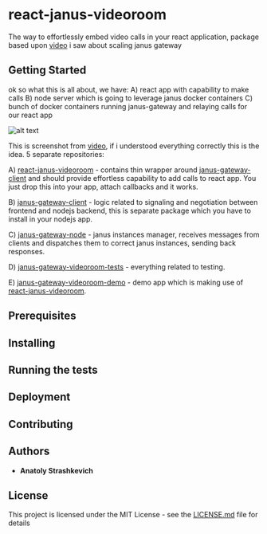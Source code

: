 # react-janus-videoroom

The way to effortlessly embed video calls in your react application, 
package based upon [video](https://www.youtube.com/watch?v=zxRwELmyWU0&t=1s) i saw about scaling janus gateway

## Getting Started

ok so what this is all about, we have: 
A) react app with capability to make calls 
B) node server which is going to leverage janus docker containers
C) bunch of docker containers running janus-gateway and relaying calls for our react app

![alt text](https://github.com/IG-88-2/react-janus-videoroom/blob/master/plan.jpg?raw=true)

This is screenshot from [video](https://www.youtube.com/watch?v=zxRwELmyWU0&t=1s), if i understood everything correctly 
this is the idea. 5 separate repositories:

A) [react-janus-videoroom](https://github.com/IG-88-2/react-janus-videoroom) - contains thin wrapper around
[janus-gateway-client](https://github.com/IG-88-2/janus-gateway-client) and should provide effortless capability to
add calls to react app. You just drop this into your app, attach callbacks and it works.

B) [janus-gateway-client](https://github.com/IG-88-2/janus-gateway-client) - logic related to signaling and negotiation between frontend
and nodejs backend, this is separate package which you have to install in your nodejs app. 

C) [janus-gateway-node](https://github.com/IG-88-2/janus-gateway-node) - janus instances manager, 
receives messages from clients and dispatches them to correct janus instances, sending back responses.

D) [janus-gateway-videoroom-tests](https://github.com/IG-88-2/janus-gateway-videoroom-tests) - everything related to testing.

E) [janus-gateway-videoroom-demo](https://github.com/IG-88-2/janus-gateway-videoroom-demo) - demo app which is making use of
[react-janus-videoroom](https://github.com/IG-88-2/react-janus-videoroom).

## Prerequisites

## Installing

## Running the tests

## Deployment

## Contributing

## Authors

* **Anatoly Strashkevich**

## License

This project is licensed under the MIT License - see the [LICENSE.md](LICENSE.md) file for details
